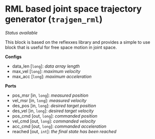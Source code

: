 # RML based joint space trajectory generator (`trajgen_rml`)

*Status* *available*

This block is based on the reflexxes library and provides a simple to
use block that is useful for free space motion in joint space.

**Configs**
- data_len [`long`]: *data array length*
- max_vel [`long`]: *maximum velocity*
- max_acc [`long`]: *maximum acceleration*

**Ports**
- pos_msr [in, `long`]: *measured position*
- vel_msr [in, `long`]: *measured velocity*
- des_pos [in, `long`]: *desired target position*
- des_vel [in, `long`]: *desired target velocity*
- pos_cmd [out, `long`]: *commanded position*
- vel_cmd [out, `long`]: *commanded velocity*
- acc_cmd [out, `long`]: *commanded acceleration*
- reached [out, `int`]: *the final state has been reached*

